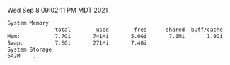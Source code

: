 Wed Sep  8 09:02:11 PM MDT 2021
```bash
System Memory
               total        used        free      shared  buff/cache   available
Mem:           7.7Gi       741Mi       5.0Gi       7.0Mi       1.9Gi       6.6Gi
Swap:          7.6Gi       271Mi       7.4Gi
System Storage
642M	.
```

